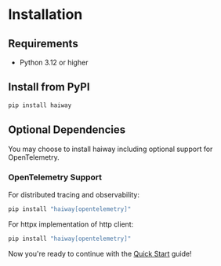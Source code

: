 # Installation

## Requirements

- Python 3.12 or higher

## Install from PyPI

```bash
pip install haiway
```

## Optional Dependencies

You may choose to install haiway including optional support for OpenTelemetry.

### OpenTelemetry Support

For distributed tracing and observability:

```bash
pip install "haiway[opentelemetry]"
```

For httpx implementation of http client:

```bash
pip install "haiway[opentelemetry]"
```

Now you're ready to continue with the [Quick Start](quickstart.md) guide!

